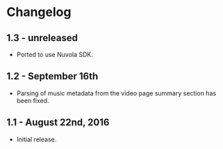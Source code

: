Changelog
=========

1.3 - unreleased
---------------------

  * Ported to use Nuvola SDK.

1.2 - September 16th
--------------------

  * Parsing of music metadata from the video page summary section has been fixed.

1.1 - August 22nd, 2016
-----------------------

  * Initial release.
